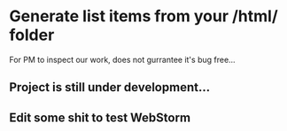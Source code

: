 # Generate list items from your /html/ folder
For PM to inspect our work, does not gurrantee it's bug free...

## Project is still under development...

## Edit some shit to test WebStorm

